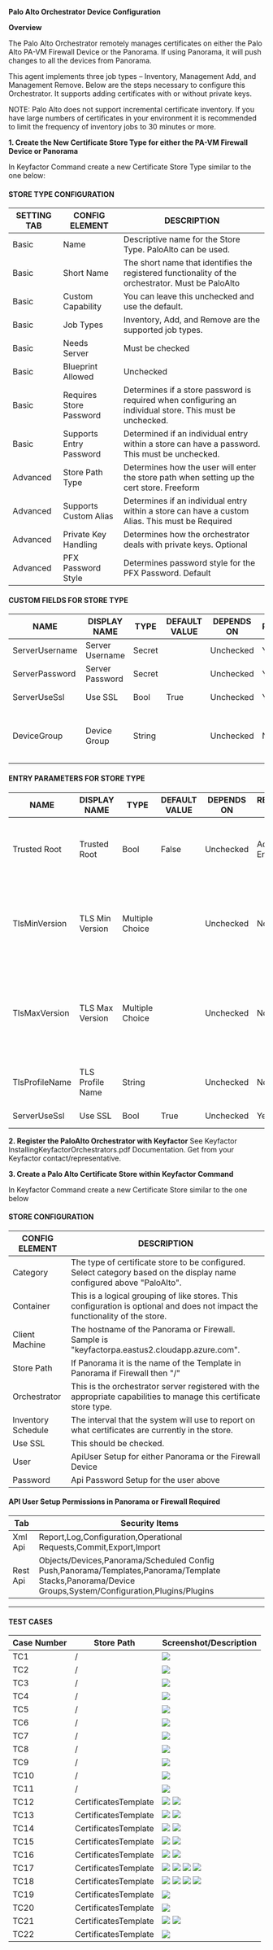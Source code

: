 **Palo Alto Orchestrator Device Configuration**

**Overview**

The Palo Alto Orchestrator remotely manages certificates on either the Palo Alto PA-VM Firewall Device or the Panorama.  If using Panorama, it will push changes to all the devices from Panorama.

This agent implements three job types – Inventory, Management Add, and Management Remove. Below are the steps necessary to configure this Orchestrator.  It supports adding certificates with or without private keys.

NOTE: Palo Alto does not support incremental certificate inventory. If you have large numbers of certificates in your environment it is recommended to limit the frequency of inventory jobs to 30 minutes or more.

**1. Create the New Certificate Store Type for either the PA-VM Firewall Device or Panorama**

In Keyfactor Command create a new Certificate Store Type similar to the one below:

#### STORE TYPE CONFIGURATION
SETTING TAB  |  CONFIG ELEMENT	| DESCRIPTION
------|-----------|------------------
Basic |Name	|Descriptive name for the Store Type.  PaloAlto can be used.
Basic |Short Name	|The short name that identifies the registered functionality of the orchestrator. Must be PaloAlto
Basic |Custom Capability|You can leave this unchecked and use the default.
Basic |Job Types	|Inventory, Add, and Remove are the supported job types. 
Basic |Needs Server	|Must be checked
Basic |Blueprint Allowed	|Unchecked
Basic |Requires Store Password	|Determines if a store password is required when configuring an individual store.  This must be unchecked.
Basic |Supports Entry Password	|Determined if an individual entry within a store can have a password.  This must be unchecked.
Advanced |Store Path Type| Determines how the user will enter the store path when setting up the cert store.  Freeform
Advanced |Supports Custom Alias	|Determines if an individual entry within a store can have a custom Alias.  This must be Required
Advanced |Private Key Handling |Determines how the orchestrator deals with private keys.  Optional
Advanced |PFX Password Style |Determines password style for the PFX Password. Default

#### CUSTOM FIELDS FOR STORE TYPE
NAME          |  DISPLAY NAME	| TYPE | DEFAULT VALUE | DEPENDS ON | REQUIRED |DESCRIPTION
--------------|-----------------|-------|--------------|-------------|---------|--------------
ServerUsername|Server Username  |Secret |              |Unchecked    |Yes       |Palo Alto Api User Name
ServerPassword|Server Password  |Secret |              |Unchecked    |Yes       |Palo Alto Api Password
ServerUseSsl  |Use SSL          |Bool   |True          |Unchecked    |Yes       |Requires SSL Connection
DeviceGroup   |Device Group     |String |              |Unchecked    |No        |Device Group on Panorama that changes will be pushed to.

#### ENTRY PARAMETERS FOR STORE TYPE
NAME          |  DISPLAY NAME	| TYPE           | DEFAULT VALUE | DEPENDS ON | REQUIRED WHEN |DESCRIPTION
--------------|-----------------|----------------|-------------- |-------------|---------------|--------------
Trusted Root  |Trusted Root     |Bool            |False          |Unchecked    |Adding an Entry|Will set the certificate as Trusted Root in Panorama or on the Firewall
TlsMinVersion |TLS Min Version  |Multiple Choice |               |Unchecked    |No             |Min TLS Version for the Binding (,tls1-0,tls1-1,tls1-2) note first multiple choice item is empty
TlsMaxVersion |TLS Max Version  |Multiple Choice |               |Unchecked    |No             |Max TLS Version for the Binding (,tls1-0,tls1-1,tls1-2,max) note first multiple choice item is empty
TlsProfileName|TLS Profile Name |String          |               |Unchecked    |No             |Name of the binding to deploy certificate to
ServerUseSsl  |Use SSL          |Bool            |True           |Unchecked    |Yes            |Requires SSL Connection


**2. Register the PaloAlto Orchestrator with Keyfactor**
See Keyfactor InstallingKeyfactorOrchestrators.pdf Documentation.  Get from your Keyfactor contact/representative.

**3. Create a Palo Alto Certificate Store within Keyfactor Command**

In Keyfactor Command create a new Certificate Store similar to the one below

#### STORE CONFIGURATION 
CONFIG ELEMENT	|DESCRIPTION
----------------|---------------
Category	|The type of certificate store to be configured. Select category based on the display name configured above "PaloAlto".
Container	|This is a logical grouping of like stores. This configuration is optional and does not impact the functionality of the store.
Client Machine	|The hostname of the Panorama or Firewall.  Sample is "keyfactorpa.eastus2.cloudapp.azure.com".
Store Path	|If Panorama it is the name of the Template in Panorama if Firewall then "/"
Orchestrator	|This is the orchestrator server registered with the appropriate capabilities to manage this certificate store type. 
Inventory Schedule	|The interval that the system will use to report on what certificates are currently in the store. 
Use SSL	|This should be checked.
User	|ApiUser Setup for either Panorama or the Firewall Device
Password |Api Password Setup for the user above


#### API User Setup Permissions in Panorama or Firewall Required
Tab          |  Security Items	
--------------|--------------------------
Xml Api       |Report,Log,Configuration,Operational Requests,Commit,Export,Import
Rest Api      |Objects/Devices,Panorama/Scheduled Config Push,Panorama/Templates,Panorama/Template Stacks,Panorama/Device Groups,System/Configuration,Plugins/Plugins
*** 

#### TEST CASES
Case Number|Store Path|Screenshot/Description
-----------|----------|----------------------
TC1|/|![](images/TC1.png)
TC2|/|![](images/TC2.png)
TC3|/|![](images/TC3.png)
TC4|/|![](images/TC4.png)
TC5|/|![](images/TC5.png)
TC6|/|![](images/TC6.png)
TC7|/|![](images/TC7.png)
TC8|/|![](images/TC8.png)
TC9|/|![](images/TC9.png)
TC10|/|![](images/TC10.png)
TC11|/|![](images/TC11.png)
TC12|CertificatesTemplate|![](images/TC12-F.png) ![](images/TC12-P.png)
TC13|CertificatesTemplate|![](images/TC13-F.png) ![](images/TC13-P.png)
TC14|CertificatesTemplate|![](images/TC14-F.png) ![](images/TC14-P.png)
TC15|CertificatesTemplate|![](images/TC15-F.png) ![](images/TC15-P.png)
TC16|CertificatesTemplate|![](images/TC16-F.png) ![](images/TC16-P.png)
TC17|CertificatesTemplate|![](images/TC17-F1.png) ![](images/TC17-F2.png) ![](images/TC17-P1.png) ![](images/TC17-P2.png)
TC18|CertificatesTemplate|![](images/TC18-F1.png) ![](images/TC18-F2.png) ![](images/TC18-P1.png) ![](images/TC18-P2.png)
TC19|CertificatesTemplate|![](images/TC19.png)
TC20|CertificatesTemplate|![](images/TC20.png)
TC21|CertificatesTemplate|![](images/TC21-F.png) ![](images/TC21-P.png)
TC22|CertificatesTemplate|![](images/TC22-P.png)


